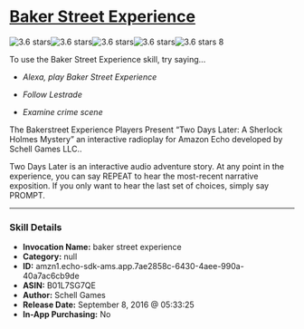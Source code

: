 # [Baker Street Experience](http://alexa.amazon.com/#skills/amzn1.echo-sdk-ams.app.7ae2858c-6430-4aee-990a-40a7ac6cb9de)
![3.6 stars](../../images/ic_star_black_18dp_1x.png)![3.6 stars](../../images/ic_star_black_18dp_1x.png)![3.6 stars](../../images/ic_star_black_18dp_1x.png)![3.6 stars](../../images/ic_star_half_black_18dp_1x.png)![3.6 stars](../../images/ic_star_border_black_18dp_1x.png) 8

To use the Baker Street Experience skill, try saying...

* *Alexa, play Baker Street Experience*

* *Follow Lestrade*

* *Examine crime scene*

The Bakerstreet Experience Players Present “Two Days Later: A Sherlock Holmes Mystery” an interactive radioplay for Amazon Echo developed by Schell Games LLC..

Two Days Later is an interactive audio adventure story. At any point in the experience, you can say REPEAT to hear the most-recent narrative exposition.  If you only want to hear the last set of choices, simply say PROMPT.

***

### Skill Details

* **Invocation Name:** baker street experience
* **Category:** null
* **ID:** amzn1.echo-sdk-ams.app.7ae2858c-6430-4aee-990a-40a7ac6cb9de
* **ASIN:** B01L7SG7QE
* **Author:** Schell Games
* **Release Date:** September 8, 2016 @ 05:33:25
* **In-App Purchasing:** No
